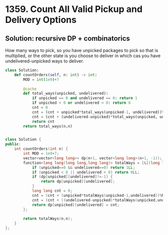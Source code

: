 # 1359. Count All Valid Pickup and Delivery Options

## Solution: recursive DP + combinatorics

How many ways to pick, so you have unpicked packages to pick so that 
is multiplied, or the other state is you choose to deliver in which cas you have 
undelivered-unpicked ways to deliver.  

```py
class Solution:
    def countOrders(self, n: int) -> int:
        MOD = int(1e9)+7
        
        @cache
        def total_ways(unpicked, undelivered):
            if unpicked == 0 and undelivered == 0: return 1
            if unpicked < 0 or undelivered < 0: return 0
            cnt = 0
            cnt = (cnt + unpicked*total_ways(unpicked-1, undelivered))%MOD
            cnt = (cnt + (undelivered-unpicked)*total_ways(unpicked, undelivered-1))%MOD
            return cnt
        return total_ways(n,n)
```


```py

```


```c++
class Solution {
public:
    int countOrders(int n) {
        int MOD = 1e9+7;
        vector<vector<long long>> dp(n+1, vector<long long>(n+1, -1));
        function<long long(long long,long long)> totalWays = [&](long long unpicked, long long undelivered) {
            if (unpicked==0 && undelivered==0) return 1LL;
            if (unpicked < 0 || undelivered < 0) return 0LL;
            if (dp[unpicked][undelivered]!=-1) {
                return dp[unpicked][undelivered];
            }
            long long cnt = 0;
            cnt = (cnt + (unpicked*totalWays(unpicked-1,undelivered))%MOD)%MOD;
            cnt = (cnt + ((undelivered-unpicked)*totalWays(unpicked,undelivered-1))%MOD)%MOD;
            return dp[unpicked][undelivered] = cnt;
        };
        
        return totalWays(n,n);
    }
};
```